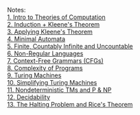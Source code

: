 Notes:\
[1. Intro to Theories of Computation](1.%20Intro%20to%20Theories%20of%20Computation.md)\
[2. Induction + Kleene's Theorem](2.%20Induction%20+%20Kleene's%20Theorem.md)\
[3. Applying Kleene's Theorem](3.%20Applying%20Kleene's%20Theorem.md)\
[4. Minimal Automata](4.%20Minimal%20Automata.md)\
[5. Finite, Countably Infinite and Uncountable](5.%20Finite,%20Countably%20Infinite%20and%20Uncountable.md) \
[6. Non-Regular Languages](6.%20Non-Regular%20Languages.md)\
[7. Context-Free Grammars (CFGs)](7.%20Context-Free%20Grammars%20(CFGs).md)\
[8. Complexity of Programs](8.%20Complexity%20of%20Programs.md)\
[9. Turing Machines](9.%20Turing%20Machines.md)\
[10. Simplifying Turing Machines](10.%20Simplifying%20Turing%20Machines.md)\
[11. Nondeterministic TMs and P & NP](11.%20Nondeterministic%20TMs%20and%20P%20&%20NP.md)\
[12. Decidability](12.%20Decidability.md)\
[13. The Halting Problem and Rice's Theorem](13.%20The%20Halting%20Problem%20and%20Rice's%20Theorem.md)





